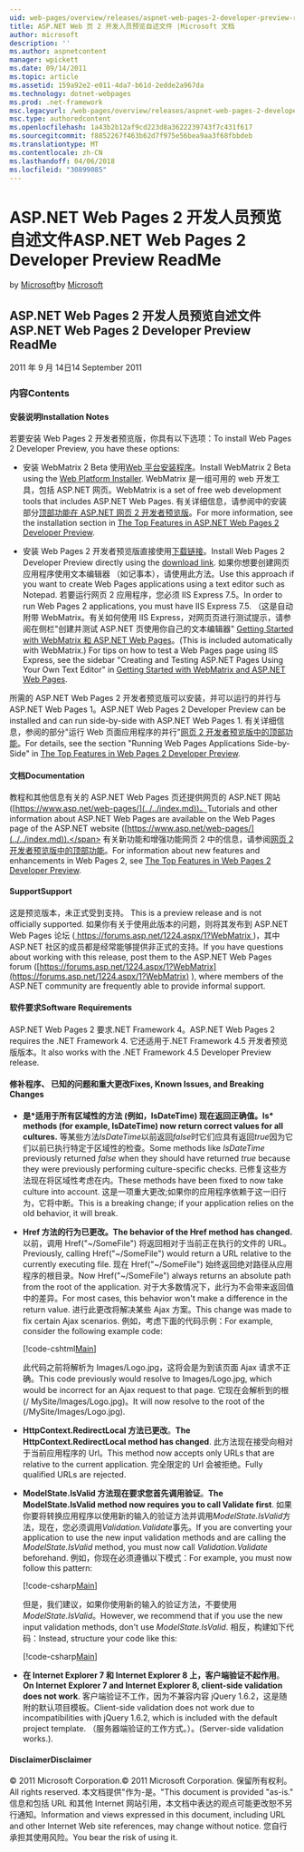 ```yaml
---
uid: web-pages/overview/releases/aspnet-web-pages-2-developer-preview-readme
title: ASP.NET Web 页 2 开发人员预览自述文件 |Microsoft 文档
author: microsoft
description: ''
ms.author: aspnetcontent
manager: wpickett
ms.date: 09/14/2011
ms.topic: article
ms.assetid: 159a92e2-e011-4da7-b61d-2edde2a967da
ms.technology: dotnet-webpages
ms.prod: .net-framework
msc.legacyurl: /web-pages/overview/releases/aspnet-web-pages-2-developer-preview-readme
msc.type: authoredcontent
ms.openlocfilehash: 1a43b2b12af9cd223d8a3622239743f7c431f617
ms.sourcegitcommit: f8852267f463b62d7f975e56bea9aa3f68fbbdeb
ms.translationtype: MT
ms.contentlocale: zh-CN
ms.lasthandoff: 04/06/2018
ms.locfileid: "30899085"
---
```

<a name="aspnet-web-pages-2-developer-preview-readme"></a><span data-ttu-id="e3936-102">ASP.NET Web Pages 2 开发人员预览自述文件</span><span class="sxs-lookup"><span data-stu-id="e3936-102">ASP.NET Web Pages 2 Developer Preview ReadMe</span></span>
====================
<span data-ttu-id="e3936-103">by [Microsoft](https://github.com/microsoft)</span><span class="sxs-lookup"><span data-stu-id="e3936-103">by [Microsoft](https://github.com/microsoft)</span></span>

## <a name="aspnet-web-pages-2-developer-preview-readme"></a><span data-ttu-id="e3936-104">ASP.NET Web Pages 2 开发人员预览自述文件</span><span class="sxs-lookup"><span data-stu-id="e3936-104">ASP.NET Web Pages 2 Developer Preview ReadMe</span></span>

<span data-ttu-id="e3936-105">2011 年 9 月 14日</span><span class="sxs-lookup"><span data-stu-id="e3936-105">14 September 2011</span></span>

### <a name="contents"></a><span data-ttu-id="e3936-106">内容</span><span class="sxs-lookup"><span data-stu-id="e3936-106">Contents</span></span>

#### <a id="_Toc303701284"></a>  <span data-ttu-id="e3936-107">安装说明</span><span class="sxs-lookup"><span data-stu-id="e3936-107">Installation Notes</span></span>

<span data-ttu-id="e3936-108">若要安装 Web Pages 2 开发者预览版，你具有以下选项：</span><span class="sxs-lookup"><span data-stu-id="e3936-108">To install Web Pages 2 Developer Preview, you have these options:</span></span>

- <span data-ttu-id="e3936-109">安装 WebMatrix 2 Beta 使用[Web 平台安装程序](https://go.microsoft.com/fwlink/?LinkId=226883)。</span><span class="sxs-lookup"><span data-stu-id="e3936-109">Install WebMatrix 2 Beta using the [Web Platform Installer](https://go.microsoft.com/fwlink/?LinkId=226883).</span></span> <span data-ttu-id="e3936-110">WebMatrix 是一组可用的 web 开发工具，包括 ASP.NET 网页。</span><span class="sxs-lookup"><span data-stu-id="e3936-110">WebMatrix is a set of free web development tools that includes ASP.NET Web Pages.</span></span> <span data-ttu-id="e3936-111">有关详细信息，请参阅中的安装部分[顶部功能在 ASP.NET 网页 2 开发者预览版](https://go.microsoft.com/fwlink/?LinkID=227824)。</span><span class="sxs-lookup"><span data-stu-id="e3936-111">For more information, see the installation section in [The Top Features in ASP.NET Web Pages 2 Developer Preview](https://go.microsoft.com/fwlink/?LinkID=227824).</span></span>

- <span data-ttu-id="e3936-112">安装 Web Pages 2 开发者预览版直接使用[下载链接](https://go.microsoft.com/fwlink/?LinkID=226335)。</span><span class="sxs-lookup"><span data-stu-id="e3936-112">Install Web Pages 2 Developer Preview directly using the [download link](https://go.microsoft.com/fwlink/?LinkID=226335).</span></span> <span data-ttu-id="e3936-113">如果你想要创建网页应用程序使用文本编辑器 （如记事本），请使用此方法。</span><span class="sxs-lookup"><span data-stu-id="e3936-113">Use this approach if you want to create Web Pages applications using a text editor such as Notepad.</span></span> <span data-ttu-id="e3936-114">若要运行网页 2 应用程序，您必须 IIS Express 7.5。</span><span class="sxs-lookup"><span data-stu-id="e3936-114">In order to run Web Pages 2 applications, you must have IIS Express 7.5.</span></span> <span data-ttu-id="e3936-115">（这是自动附带 WebMatrix。有关如何使用 IIS Express，对网页页进行测试提示，请参阅在侧栏"创建并测试 ASP.NET 页使用你自己的文本编辑器" [Getting Started with WebMatrix 和 ASP.NET Web Pages](https://go.microsoft.com/fwlink/?LinkId=202889)。</span><span class="sxs-lookup"><span data-stu-id="e3936-115">(This is included automatically with WebMatrix.) For tips on how to test a Web Pages page using IIS Express, see the sidebar "Creating and Testing ASP.NET Pages Using Your Own Text Editor" in [Getting Started with WebMatrix and ASP.NET Web Pages](https://go.microsoft.com/fwlink/?LinkId=202889).</span></span>

<span data-ttu-id="e3936-116">所需的 ASP.NET Web Pages 2 开发者预览版可以安装，并可以运行的并行与 ASP.NET Web Pages 1。</span><span class="sxs-lookup"><span data-stu-id="e3936-116">ASP.NET Web Pages 2 Developer Preview can be installed and can run side-by-side with ASP.NET Web Pages 1.</span></span> <a id="a"></a><span data-ttu-id="e3936-117">有关详细信息，参阅的部分"运行 Web 页面应用程序的并行"[网页 2 开发者预览版中的顶部功能](https://go.microsoft.com/fwlink/?LinkID=227824)。</span><span class="sxs-lookup"><span data-stu-id="e3936-117">For details, see the section "Running Web Pages Applications Side-by-Side" in [The Top Features in Web Pages 2 Developer Preview](https://go.microsoft.com/fwlink/?LinkID=227824).</span></span>

#### <a id="_Toc303701285"></a>  <span data-ttu-id="e3936-118">文档</span><span class="sxs-lookup"><span data-stu-id="e3936-118">Documentation</span></span>

<span data-ttu-id="e3936-119">教程和其他信息有关的 ASP.NET Web Pages 页还提供网页的 ASP.NET 网站 ([https://www.asp.net/web-pages/](../../index.md))。</span><span class="sxs-lookup"><span data-stu-id="e3936-119">Tutorials and other information about ASP.NET Web Pages are available on the Web Pages page of the ASP.NET website ([https://www.asp.net/web-pages/](../../index.md)).</span></span> <span data-ttu-id="e3936-120">有关新功能和增强功能网页 2 中的信息，请参阅[网页 2 开发者预览版中的顶部功能](https://go.microsoft.com/fwlink/?LinkID=227824)。</span><span class="sxs-lookup"><span data-stu-id="e3936-120">For information about new features and enhancements in Web Pages 2, see [The Top Features in Web Pages 2 Developer Preview](https://go.microsoft.com/fwlink/?LinkID=227824).</span></span>

#### <a id="_Toc303701286"></a>  <span data-ttu-id="e3936-121">Support</span><span class="sxs-lookup"><span data-stu-id="e3936-121">Support</span></span>

<a id="_Toc209852135"></a><span data-ttu-id="e3936-122"><a id="_Toc255833657"></a> 这是预览版本，未正式受到支持。</span><span class="sxs-lookup"><span data-stu-id="e3936-122"><a id="_Toc255833657"></a> This is a preview release and is not officially supported.</span></span> <span data-ttu-id="e3936-123">如果你有关于使用此版本的问题，则将其发布到 ASP.NET Web Pages 论坛 ([ https://forums.asp.net/1224.aspx/1?WebMatrix ](https://forums.asp.net/1224.aspx/1?WebMatrix) )，其中 ASP.NET 社区的成员都是经常能够提供非正式的支持。</span><span class="sxs-lookup"><span data-stu-id="e3936-123">If you have questions about working with this release, post them to the ASP.NET Web Pages forum ([https://forums.asp.net/1224.aspx/1?WebMatrix](https://forums.asp.net/1224.aspx/1?WebMatrix) ), where members of the ASP.NET community are frequently able to provide informal support.</span></span>

#### <a id="_Toc303701287"></a>  <span data-ttu-id="e3936-124">软件要求</span><span class="sxs-lookup"><span data-stu-id="e3936-124">Software Requirements</span></span>

<span data-ttu-id="e3936-125">ASP.NET Web Pages 2 要求.NET Framework 4。</span><span class="sxs-lookup"><span data-stu-id="e3936-125">ASP.NET Web Pages 2 requires the .NET Framework 4.</span></span> <span data-ttu-id="e3936-126">它还适用于.NET Framework 4.5 开发者预览版版本。</span><span class="sxs-lookup"><span data-stu-id="e3936-126">It also works with the .NET Framework 4.5 Developer Preview release.</span></span>

<a id="_Toc303701288"></a><a id="_Breaking_Changes"></a>

#### <a name="fixes-known-issues-and-breaking-changes"></a><span data-ttu-id="e3936-127">修补程序、 已知的问题和重大更改</span><span class="sxs-lookup"><span data-stu-id="e3936-127">Fixes, Known Issues, and Breaking Changes</span></span>

<a id="_Toc224729061"></a><a id="_Toc238051347"></a>

- <span data-ttu-id="e3936-128">**是\*适用于所有区域性的方法 (例如，IsDateTime) 现在返回正确值。**</span><span class="sxs-lookup"><span data-stu-id="e3936-128">**Is\* methods (for example, IsDateTime) now return correct values for all cultures.**</span></span> <span data-ttu-id="e3936-129">等某些方法*IsDateTime*以前返回*false*时它们应具有返回*true*因为它们以前已执行特定于区域性的检查。</span><span class="sxs-lookup"><span data-stu-id="e3936-129">Some methods like *IsDateTime* previously returned *false* when they should have returned *true* because they were previously performing culture-specific checks.</span></span> <span data-ttu-id="e3936-130">已修复这些方法现在将区域性考虑在内。</span><span class="sxs-lookup"><span data-stu-id="e3936-130">These methods have been fixed to now take culture into account.</span></span> <span data-ttu-id="e3936-131">这是一项重大更改;如果你的应用程序依赖于这一旧行为，它将中断。</span><span class="sxs-lookup"><span data-stu-id="e3936-131">This is a breaking change; if your application relies on the old behavior, it will break.</span></span>
- <span data-ttu-id="e3936-132">**Href 方法的行为已更改。**</span><span class="sxs-lookup"><span data-stu-id="e3936-132">**The behavior of the Href method has changed.**</span></span> <span data-ttu-id="e3936-133">以前，调用 Href("~/SomeFile") 将返回相对于当前正在执行的文件的 URL。</span><span class="sxs-lookup"><span data-stu-id="e3936-133">Previously, calling Href("~/SomeFile") would return a URL relative to the currently executing file.</span></span> <span data-ttu-id="e3936-134">现在 Href("~/SomeFile") 始终返回绝对路径从应用程序的根目录。</span><span class="sxs-lookup"><span data-stu-id="e3936-134">Now Href("~/SomeFile") always returns an absolute path from the root of the application.</span></span> <span data-ttu-id="e3936-135">对于大多数情况下，此行为不会带来返回值中的差异。</span><span class="sxs-lookup"><span data-stu-id="e3936-135">For most cases, this behavior won't make a difference in the return value.</span></span> <span data-ttu-id="e3936-136">进行此更改将解决某些 Ajax 方案。</span><span class="sxs-lookup"><span data-stu-id="e3936-136">This change was made to fix certain Ajax scenarios.</span></span> <span data-ttu-id="e3936-137">例如，考虑下面的代码示例：</span><span class="sxs-lookup"><span data-stu-id="e3936-137">For example, consider the following example code:</span></span> 

    [!code-cshtml[Main](aspnet-web-pages-2-developer-preview-readme/samples/sample1.cshtml)]

    <span data-ttu-id="e3936-138">此代码之前将解析为 Images/Logo.jpg，这将会是为到该页面 Ajax 请求不正确。</span><span class="sxs-lookup"><span data-stu-id="e3936-138">This code previously would resolve to Images/Logo.jpg, which would be incorrect for an Ajax request to that page.</span></span> <span data-ttu-id="e3936-139">它现在会解析到的根 (/ MySite/Images/Logo.jpg)。</span><span class="sxs-lookup"><span data-stu-id="e3936-139">It will now resolve to the root of the (/MySite/Images/Logo.jpg).</span></span>
- <span data-ttu-id="e3936-140">**HttpContext.RedirectLocal 方法已更改**。</span><span class="sxs-lookup"><span data-stu-id="e3936-140">**The HttpContext.RedirectLocal method has changed**.</span></span> <span data-ttu-id="e3936-141">此方法现在接受向相对于当前应用程序的 Url。</span><span class="sxs-lookup"><span data-stu-id="e3936-141">This method now accepts only URLs that are relative to the current application.</span></span> <span data-ttu-id="e3936-142">完全限定的 Url 会被拒绝。</span><span class="sxs-lookup"><span data-stu-id="e3936-142">Fully qualified URLs are rejected.</span></span>
- <span data-ttu-id="e3936-143">**ModelState.IsValid 方法现在要求您首先调用验证**。</span><span class="sxs-lookup"><span data-stu-id="e3936-143">**The ModelState.IsValid method now requires you to call Validate first**.</span></span> <span data-ttu-id="e3936-144">如果你要将转换应用程序以使用新的输入的验证方法并调用*ModelState.IsValid*方法，现在，您必须调用*Validation.Validate*事先。</span><span class="sxs-lookup"><span data-stu-id="e3936-144">If you are converting your application to use the new input validation methods and are calling the *ModelState.IsValid* method, you must now call *Validation.Validate* beforehand.</span></span> <span data-ttu-id="e3936-145">例如，你现在必须遵循以下模式：</span><span class="sxs-lookup"><span data-stu-id="e3936-145">For example, you must now follow this pattern:</span></span> 

    [!code-csharp[Main](aspnet-web-pages-2-developer-preview-readme/samples/sample2.cs)]

  <span data-ttu-id="e3936-146">但是，我们建议，如果你使用新的输入的验证方法，不要使用*ModelState.IsValid*。</span><span class="sxs-lookup"><span data-stu-id="e3936-146">However, we recommend that if you use the new input validation methods, don't use *ModelState.IsValid*.</span></span> <span data-ttu-id="e3936-147">相反，构建如下代码：</span><span class="sxs-lookup"><span data-stu-id="e3936-147">Instead, structure your code like this:</span></span> 

    [!code-csharp[Main](aspnet-web-pages-2-developer-preview-readme/samples/sample3.cs)]
- <span data-ttu-id="e3936-148">**在 Internet Explorer 7 和 Internet Explorer 8 上，客户端验证不起作用**。</span><span class="sxs-lookup"><span data-stu-id="e3936-148">**On Internet Explorer 7 and Internet Explorer 8, client-side validation does not work**.</span></span> <span data-ttu-id="e3936-149">客户端验证不工作，因为不兼容内容 jQuery 1.6.2，这是随附的默认项目模板。</span><span class="sxs-lookup"><span data-stu-id="e3936-149">Client-side validation does not work due to incompatibilities with jQuery 1.6.2, which is included with the default project template.</span></span> <span data-ttu-id="e3936-150">（服务器端验证的工作方式。）。</span><span class="sxs-lookup"><span data-stu-id="e3936-150">(Server-side validation works.).</span></span>

#### <a id="_Toc303701289"></a>  <span data-ttu-id="e3936-151">Disclaimer</span><span class="sxs-lookup"><span data-stu-id="e3936-151">Disclaimer</span></span>

<span data-ttu-id="e3936-152">© 2011 Microsoft Corporation.</span><span class="sxs-lookup"><span data-stu-id="e3936-152">© 2011 Microsoft Corporation.</span></span> <span data-ttu-id="e3936-153">保留所有权利。</span><span class="sxs-lookup"><span data-stu-id="e3936-153">All rights reserved.</span></span> <span data-ttu-id="e3936-154">本文档提供"作为-是。"</span><span class="sxs-lookup"><span data-stu-id="e3936-154">This document is provided "as-is."</span></span> <span data-ttu-id="e3936-155">信息和包括 URL 和其他 Internet 网站引用，本文档中表达的观点可能更改恕不另行通知。</span><span class="sxs-lookup"><span data-stu-id="e3936-155">Information and views expressed in this document, including URL and other Internet Web site references, may change without notice.</span></span> <span data-ttu-id="e3936-156">您自行承担其使用风险。</span><span class="sxs-lookup"><span data-stu-id="e3936-156">You bear the risk of using it.</span></span>
